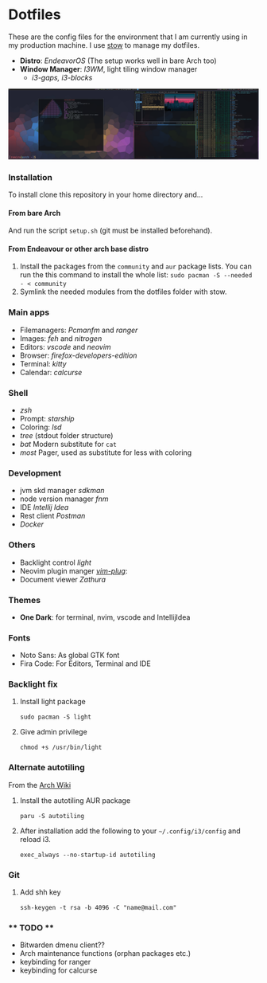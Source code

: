 # Dotfiles
These are the config files for the environment that I am currently using in my production machine. I use [stow](https://www.gnu.org/software/stow/) to manage my dotfiles.

- **Distro**: *EndeavorOS* (The setup works well in bare Arch too)
- **Window Manager**: *I3WM*, light tiling window manager
  - *i3-gaps, i3-blocks*

![screenshot](screenshot.png)

### Installation
To install clone this repository in your home directory and... 
  #### From bare Arch
  And run the script `setup.sh` (git must be installed beforehand). 

  #### From Endeavour or other arch base distro  
  1) Install the packages from the `community` and `aur` package lists. You can run the this command to install the whole list:
  ``
  sudo pacman -S --needed - < community
  ``
  2) Symlink the needed modules from the dotfiles folder with stow.

### Main apps

  - Filemanagers: *Pcmanfm* and *ranger*
  - Images: *feh* and *nitrogen*
  - Editors: *vscode* and *neovim*
  - Browser: *firefox-developers-edition*
  - Terminal: *kitty*
  - Calendar: *calcurse*

### Shell
  - *zsh*
  - Prompt: *starship*
  - Coloring: *lsd*
  - *tree* (stdout folder structure)
  - *bat* Modern substitute for ``cat``
  - *most* Pager, used as substitute for less with coloring

### Development
  - jvm skd manager *sdkman*
  - node version manager *fnm*
  - IDE *Intellij Idea*
  - Rest client *Postman*
  - *Docker*

### Others
  - Backlight control *light*
  - Neovim plugin manger [*vim-plug*](https://github.com/junegunn/vim-plug):
  - Document viewer *Zathura*

### Themes
  - **One Dark**: for terminal, nvim, vscode and IntellijIdea

### Fonts
  - Noto Sans: As global GTK font
  - Fira Code: For Editors, Terminal and IDE

### Backlight fix
1. Install light package
    ```
    sudo pacman -S light
    ```
2. Give admin privilege
    ```
    chmod +s /usr/bin/light
    ```

### Alternate autotiling
From the [Arch Wiki](https://wiki.archlinux.org/title/i3#Automatically_switch_horizontal_/_vertical_window_split_orientation)
1. Install the autotiling AUR package
    ```
    paru -S autotiling
    ```
2. After installation add the following to your `~/.config/i3/config` and reload i3.
    ```
    exec_always --no-startup-id autotiling
    ```

### Git
1. Add shh key
    ```
    ssh-keygen -t rsa -b 4096 -C "name@mail.com"
    ```

### ** TODO **
- Bitwarden dmenu client??
- Arch maintenance functions (orphan packages etc.)
- keybinding for ranger
- keybinding for calcurse
